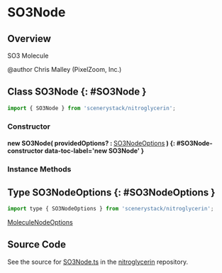 # SO3Node

## Overview

SO3 Molecule

@author Chris Malley (PixelZoom, Inc.)

## Class SO3Node {: #SO3Node }


```js
import { SO3Node } from 'scenerystack/nitroglycerin';
```
### Constructor

#### new SO3Node( providedOptions? : <span style="font-weight: 400;">[SO3NodeOptions](../nitroglycerin/SO3Node.md#SO3NodeOptions)</span> ) {: #SO3Node-constructor data-toc-label='new SO3Node' }

### Instance Methods





## Type SO3NodeOptions {: #SO3NodeOptions }


```js
import type { SO3NodeOptions } from 'scenerystack/nitroglycerin';
```


[MoleculeNodeOptions](../nitroglycerin/MoleculeNode.md#MoleculeNodeOptions)



## Source Code

See the source for [SO3Node.ts](https://github.com/phetsims/nitroglycerin/blob/main/js/nodes/SO3Node.ts) in the [nitroglycerin](https://github.com/phetsims/nitroglycerin) repository.
